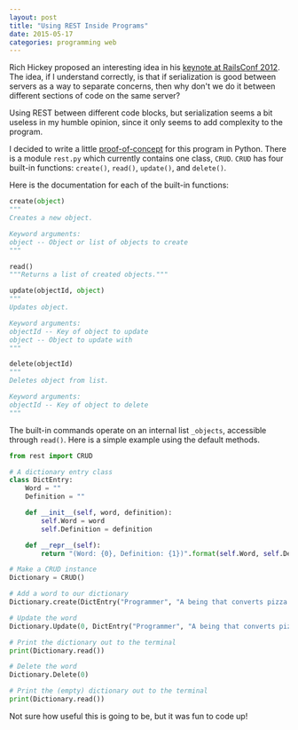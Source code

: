 ```yaml
---
layout: post
title: "Using REST Inside Programs"
date: 2015-05-17
categories: programming web
---
```


Rich Hickey proposed an interesting idea in his [keynote at RailsConf 2012][1].
The idea, if I understand correctly, is that if serialization is good between
servers as a way to separate concerns, then why don't we do it between different
sections of code on the same server?

Using REST between different code blocks, but serialization seems a bit useless
in my humble opinion, since it only seems to add complexity to the program.

I decided to write a little [proof-of-concept][2] for this program in Python.
There is a module `rest.py` which currently contains one class, `CRUD`. `CRUD`
has four built-in functions: `create()`, `read()`, `update()`, and `delete()`.

Here is the documentation for each of the built-in functions:

~~~python
create(object)
"""
Creates a new object.

Keyword arguments:
object -- Object or list of objects to create
"""

read()
"""Returns a list of created objects."""

update(objectId, object)
"""
Updates object.

Keyword arguments:
objectId -- Key of object to update
object -- Object to update with
"""

delete(objectId)
"""
Deletes object from list.

Keyword arguments:
objectId -- Key of object to delete
"""
~~~

The built-in commands operate on an internal list `_objects`, accessible through
`read()`. Here is a simple example using the default methods.

~~~python
from rest import CRUD

# A dictionary entry class
class DictEntry:
    Word = ""
    Definition = ""

    def __init__(self, word, definition):
        self.Word = word
        self.Definition = definition

    def __repr__(self):
        return "(Word: {0}, Definition: {1})".format(self.Word, self.Definition)

# Make a CRUD instance
Dictionary = CRUD()

# Add a word to our dictionary
Dictionary.create(DictEntry("Programmer", "A being that converts pizza and Coke into crde"))

# Update the word
Dictionary.Update(0, DictEntry("Programmer", "A being that converts pizza and Coke into code")

# Print the dictionary out to the terminal
print(Dictionary.read())

# Delete the word
Dictionary.Delete(0)

# Print the (empty) dictionary out to the terminal
print(Dictionary.read())
~~~

Not sure how useful this is going to be, but it was fun to code up!

  [1]:https://www.youtube.com/watch?v=rI8tNMsozo0
  [2]:https://github.com/flyingfisch/python-rest-poc/commits?author=flyingfisch
